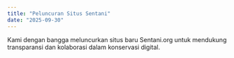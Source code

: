 ```yaml
---
title: "Peluncuran Situs Sentani"
date: "2025-09-30"
---
```


Kami dengan bangga meluncurkan situs baru Sentani.org untuk mendukung transparansi dan kolaborasi dalam konservasi digital.